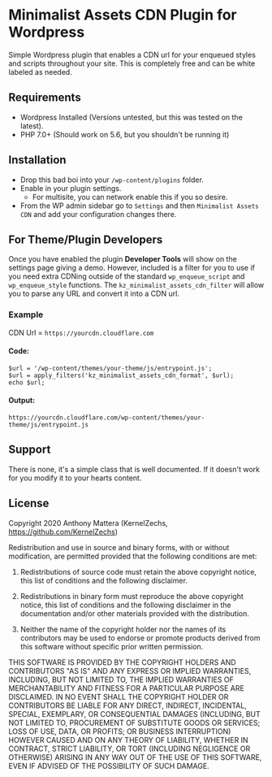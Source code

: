# Minimalist Assets CDN Plugin for Wordpress
Simple Wordpress plugin that enables a CDN url for your enqueued styles and scripts throughout your site. This is completely free and can be white labeled as needed.

## Requirements
- Wordpress Installed (Versions untested, but this was tested on the latest).
- PHP 7.0+ (Should work on 5.6, but you shouldn't be running it)

## Installation
- Drop this bad boi into your `/wp-content/plugins` folder.
- Enable in your plugin settings.
    - For multisite, you can network enable this if you so desire.
- From the WP admin sidebar go to `Settings` and then `Minimalist Assets CDN` and add your configuration changes there.

## For Theme/Plugin Developers
Once you have enabled the plugin **Developer Tools** will show on the settings page giving a demo. However, included is a filter for you to use if you need extra CDNing outside of the standard `wp_enqueue_script` and `wp_enqueue_style` functions. The `kz_minimalist_assets_cdn_filter` will allow you to parse any URL and convert it into a CDN url.

### Example

CDN Url = `https://yourcdn.cloudflare.com`

#### Code:
```
$url = '/wp-content/themes/your-theme/js/entrypoint.js';
$url = apply_filters('kz_minimalist_assets_cdn_format', $url);
echo $url;
```
#### Output:
```
https://yourcdn.cloudflare.com/wp-content/themes/your-theme/js/entrypoint.js
```
## Support
There is none, it's a simple class that is well documented. If it doesn't work for you modify it to your hearts content.

## License
Copyright 2020 Anthony Mattera (KernelZechs, https://github.com/KernelZechs)

Redistribution and use in source and binary forms, with or without modification, are permitted provided that the following conditions are met:

1. Redistributions of source code must retain the above copyright notice, this list of conditions and the following disclaimer.

2. Redistributions in binary form must reproduce the above copyright notice, this list of conditions and the following disclaimer in the documentation and/or other materials provided with the distribution.

3. Neither the name of the copyright holder nor the names of its contributors may be used to endorse or promote products derived from this software without specific prior written permission.

THIS SOFTWARE IS PROVIDED BY THE COPYRIGHT HOLDERS AND CONTRIBUTORS "AS IS" AND ANY EXPRESS OR IMPLIED WARRANTIES, INCLUDING, BUT NOT LIMITED TO, THE IMPLIED WARRANTIES OF MERCHANTABILITY AND FITNESS FOR A PARTICULAR PURPOSE ARE DISCLAIMED. IN NO EVENT SHALL THE COPYRIGHT HOLDER OR CONTRIBUTORS BE LIABLE FOR ANY DIRECT, INDIRECT, INCIDENTAL, SPECIAL, EXEMPLARY, OR CONSEQUENTIAL DAMAGES (INCLUDING, BUT NOT LIMITED TO, PROCUREMENT OF SUBSTITUTE GOODS OR SERVICES; LOSS OF USE, DATA, OR PROFITS; OR BUSINESS INTERRUPTION) HOWEVER CAUSED AND ON ANY THEORY OF LIABILITY, WHETHER IN CONTRACT, STRICT LIABILITY, OR TORT (INCLUDING NEGLIGENCE OR OTHERWISE) ARISING IN ANY WAY OUT OF THE USE OF THIS SOFTWARE, EVEN IF ADVISED OF THE POSSIBILITY OF SUCH DAMAGE.
